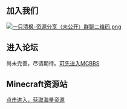 
<!DOCTYPE html>
<html>
  <head>
    <div class="main">
            <h2>加入我们</h2>
            <a href="https://mc113.x.yupoo.com/32714396?uid=1" target="_blank"><img src="http://pic.yupoo.com/mc113/5d9a66e1/95504128.png" alt="一只清枫-资源分享（未公开）群聊二维码.png"></a>

<h2>进入论坛</h2>
  尚未完善，尽请期待。<a href="https://www.mcbbs.net/">可先进入MCBBS</a> 

  <h2>Minecraft资源站</h2>
  <a href="https://mc113.github.io/ziyuan/ziyuan.html">点击进入，获取海量资源</a> 
